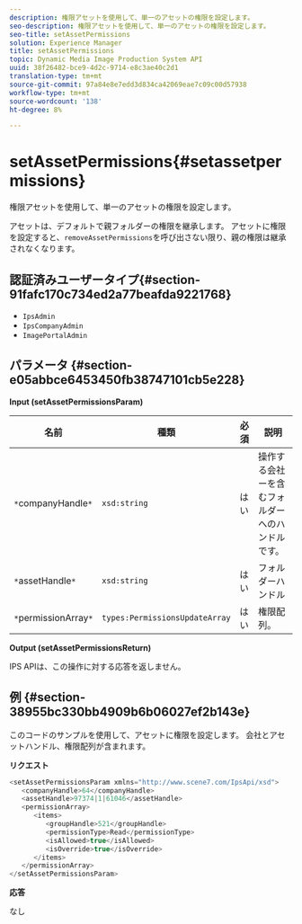 ```yaml
---
description: 権限アセットを使用して、単一のアセットの権限を設定します。
seo-description: 権限アセットを使用して、単一のアセットの権限を設定します。
seo-title: setAssetPermissions
solution: Experience Manager
title: setAssetPermissions
topic: Dynamic Media Image Production System API
uuid: 38f26482-bce9-4d2c-9714-e8c3ae40c2d1
translation-type: tm+mt
source-git-commit: 97a84e8e7edd3d834ca42069eae7c09c00d57938
workflow-type: tm+mt
source-wordcount: '138'
ht-degree: 8%

---
```



# setAssetPermissions{#setassetpermissions}

権限アセットを使用して、単一のアセットの権限を設定します。

アセットは、デフォルトで親フォルダーの権限を継承します。 アセットに権限を設定すると、`removeAssetPermissions`を呼び出さない限り、親の権限は継承されなくなります。

## 認証済みユーザータイプ{#section-91fafc170c734ed2a77beafda9221768}

* `IpsAdmin`
* `IpsCompanyAdmin`
* `ImagePortalAdmin`

## パラメータ {#section-e05abbce6453450fb38747101cb5e228}

**Input (setAssetPermissionsParam)**

| 名前 | 種類 | 必須 | 説明 |
|---|---|---|---|
| `*`companyHandle`*` | `xsd:string` | はい | 操作する会社ーを含むフォルダーへのハンドルです。 |
| `*`assetHandle`*` | `xsd:string` | はい | フォルダーハンドル |
| `*`permissionArray`*` | `types:PermissionsUpdateArray` | はい | 権限配列。 |

**Output (setAssetPermissionsReturn)**

IPS APIは、この操作に対する応答を返しません。

## 例 {#section-38955bc330bb4909b6b06027ef2b143e}

このコードのサンプルを使用して、アセットに権限を設定します。 会社とアセットハンドル、権限配列が含まれます。

**リクエスト**

```java
<setAssetPermissionsParam xmlns="http://www.scene7.com/IpsApi/xsd">
   <companyHandle>64</companyHandle>
   <assetHandle>97374|1|61046</assetHandle>
   <permissionArray>
      <items>
         <groupHandle>521</groupHandle>
         <permissionType>Read</permissionType>
         <isAllowed>true</isAllowed>
         <isOverride>true</isOverride>
      </items>
   </permissionArray>
</setAssetPermissionsParam>
```

**応答**

なし
